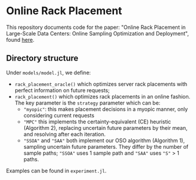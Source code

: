 # Online Rack Placement

This repository documents code for the paper: "Online Rack Placement in Large-Scale Data Centers: Online Sampling Optimization and Deployment", found [here](https://arxiv.org/abs/2501.12725).

## Directory structure

Under `models/model.jl`, we define:
- `rack_placement_oracle()` which optimizes server rack placements with perfect information on future requests;
- `rack_placement()` which optimizes rack placements in an online fashion. The key parameter is the `strategy` parameter which can be:
    - `"myopic"`: this makes placement decisions in a myopic manner, only considering current requests
    - `"MPC"` this implements the certainty-equivalent (CE) heuristic (Algorithm 2), replacing uncertain future parameters by their mean, and resolving after each iteration.
    - `"SSOA"` and `"SAA"` both implement our OSO algorithm (Algorithm 1), sampling uncertain future parameters. They differ by the number of sample paths; `"SSOA"` uses 1 sample path and `"SAA"` uses `"S"` > 1 paths.

Examples can be found in `experiment.jl`.